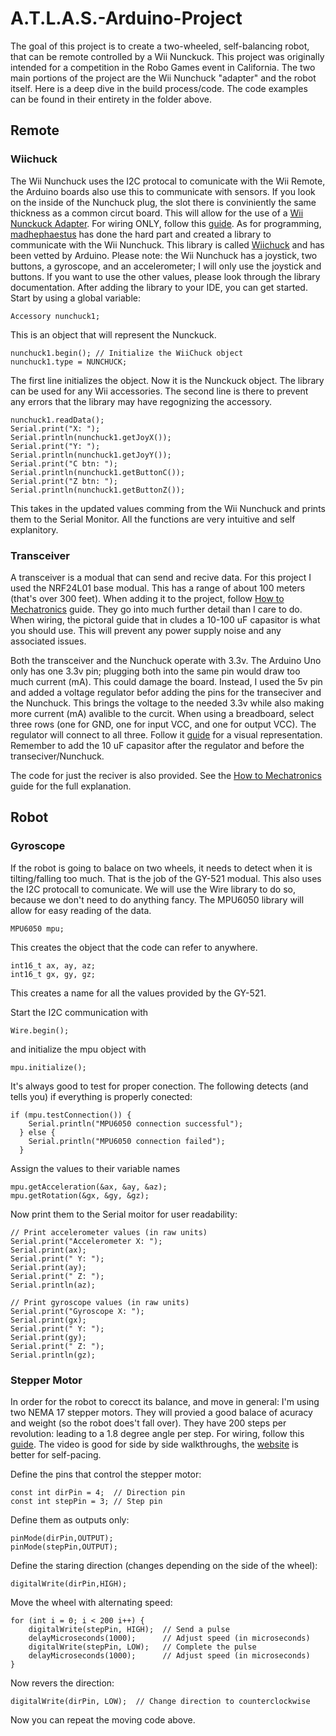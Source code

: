 # A.T.L.A.S.-Arduino-Project
The goal of this project is to create a two-wheeled, self-balancing robot, that can be remote controlled by a Wii Nunckuck. This project was originally intended for a competition in the Robo Games event in California. The two main portions of the project are the Wii Nunchuck "adapter" and the robot itself. Here is a deep dive in the build process/code. The code examples can be found in their entirety in the folder above.

## Remote

### Wiichuck
The Wii Nunchuck uses the I2C protocal to comunicate with the Wii Remote, the Arduino boards also use this to communicate with sensors. If you look on the inside of the Nunchuck plug, the slot there is conviniently the same thickness as a common circut board. This will allow for the use of a [Wii Nunckuck Adapter](https://www.amazon.com/FainWan-Compatible-WiiChuck-Nunchuck-Ar-duino/dp/B09LM69T4V/ref=sr_1_4?crid=3BH2JGEV86DFC&keywords=nunchuck+adapter&qid=1701803797&s=videogames&sprefix=nunchuck+adapter%2Cvideogames%2C61&sr=1-4). For wiring ONLY, follow this [guide](https://www.youtube.com/watch?v=vhJRR_7m6z4). As for programming, [madhephaestus](https://github.com/madhephaestus) has done the hard part and created a library to communicate with the Wii Nunchuck. This library is called [Wiichuck](https://github.com/madhephaestus/WiiChuck) and has been vetted by Arduino. Please note: the Wii Nunchuck has a joystick, two buttons, a gyroscope, and an accelerometer; I will only use the joystick and buttons. If you want to use the other values, please look through the library documentation. 
After adding the library to your IDE, you can get started. Start by using a global variable:
```
Accessory nunchuck1;
```
This is an object that will represent the Nunckuck.

```
nunchuck1.begin(); // Initialize the WiiChuck object
nunchuck1.type = NUNCHUCK;
```
The first line initializes the object. Now it is the Nunckuck object. The library can be used for any Wii accessories. The second line is there to prevent any errors that the library may have regognizing the accessory. 

```
nunchuck1.readData();
Serial.print("X: ");
Serial.println(nunchuck1.getJoyX());
Serial.print("Y: ");
Serial.println(nunchuck1.getJoyY());
Serial.print("C btn: ");
Serial.println(nunchuck1.getButtonC());
Serial.print("Z btn: ");
Serial.println(nunchuck1.getButtonZ());
```
This takes in the updated values comming from the Wii Nunchuck and prints them to the Serial Monitor. All the functions are very intuitive and self explanitory.

### Transceiver
A transceiver is a modual that can send and recive data. For this project I used the NRF24L01 base modual. This has a range of about 100 meters (that's over 300 feet). When adding it to the project, follow [How to Mechatronics](https://howtomechatronics.com/tutorials/arduino/arduino-wireless-communication-nrf24l01-tutorial/#:~:text=nRF24L01%20Transceiver%20Module,-Let's%20take%20a&text=It%20uses%20the%202.4%20GHz,2.4%20%E2%80%93%202.5GHz%20ISM%20band) guide. They go into much further detail than I care to do. When wiring, the pictoral guide that in cludes a 10-100 uF capasitor is what you should use. This will prevent any power supply noise and any associated issues.

Both the transceiver and the Nunchuck operate with 3.3v. The Arduino Uno only has one 3.3v pin; plugging both into the same pin would draw too much current (mA). This could damage the board. Instead, I used the 5v pin and added a voltage regulator befor adding the pins for the transeciver and the Nunchuck. This brings the voltage to the needed 3.3v while also making more current (mA) avalible to the curcit. When using a breadboard, select three rows (one for GND, one for input VCC, and one for output VCC). The regulator will connect to all three. Follow it [guide](https://www.youtube.com/watch?v=zMA1PjUn87g) for a visual representation. Remember to add the 10 uF capasitor after the regulator and before the transeciver/Nunchuck.

The code for just the reciver is also provided. See the [How to Mechatronics](https://howtomechatronics.com/tutorials/arduino/arduino-wireless-communication-nrf24l01-tutorial/#:~:text=nRF24L01%20Transceiver%20Module,-Let's%20take%20a&text=It%20uses%20the%202.4%20GHz,2.4%20%E2%80%93%202.5GHz%20ISM%20band) guide for the full explanation.

## Robot

### Gyroscope
If the robot is going to balace on two wheels, it needs to detect when it is tilting/falling too much. That is the job of the GY-521 modual. This also uses the I2C protocall to comunicate. We will use the Wire library to do so, because we don't need to do anything fancy. The MPU6050 library will allow for easy reading of the data. 

```
MPU6050 mpu;
```
This creates the object that the code can refer to anywhere.

```
int16_t ax, ay, az;
int16_t gx, gy, gz;
```
This creates a name for all the values provided by the GY-521.

Start the I2C communication with 
```
Wire.begin();
```
and initialize the mpu object with 
```
mpu.initialize();
```

It's always good to test for proper conection. The following detects (and tells you) if everything is properly conected:
```
if (mpu.testConnection()) {
    Serial.println("MPU6050 connection successful");
  } else {
    Serial.println("MPU6050 connection failed");
  }
```

Assign the values to their variable names
```
mpu.getAcceleration(&ax, &ay, &az);
mpu.getRotation(&gx, &gy, &gz);
```

Now print them to the Serial moitor for user readability:
```
// Print accelerometer values (in raw units)
Serial.print("Accelerometer X: ");
Serial.print(ax);
Serial.print(" Y: ");
Serial.print(ay);
Serial.print(" Z: ");
Serial.println(az);

// Print gyroscope values (in raw units)
Serial.print("Gyroscope X: ");
Serial.print(gx);
Serial.print(" Y: ");
Serial.print(gy);
Serial.print(" Z: ");
Serial.println(gz);
```

### Stepper Motor
In order for the robot to corecct its balance, and move in general: I'm using two NEMA 17 stepper motors. They will provied a good balace of acuracy and weight (so the robot does't fall over). They have 200 steps per revolution: leading to a 1.8 degree angle per step. For wiring, follow this [guide](https://www.youtube.com/watch?v=7spK_BkMJys). The video is good for side by side walkthroughs, the [website](https://howtomechatronics.com/tutorials/arduino/stepper-motors-and-arduino-the-ultimate-guide/) is better for self-pacing.

Define the pins that control the stepper motor:
```
const int dirPin = 4;  // Direction pin
const int stepPin = 3; // Step pin
```

Define them as outputs only:
```
pinMode(dirPin,OUTPUT);
pinMode(stepPin,OUTPUT); 
```

Define the staring direction (changes depending on the side of the wheel):
```
digitalWrite(dirPin,HIGH); 
```

Move the wheel with alternating speed:
```
for (int i = 0; i < 200 i++) {
    digitalWrite(stepPin, HIGH);  // Send a pulse
    delayMicroseconds(1000);      // Adjust speed (in microseconds)
    digitalWrite(stepPin, LOW);   // Complete the pulse
    delayMicroseconds(1000);      // Adjust speed (in microseconds)
}
```

Now revers the direction:
```
digitalWrite(dirPin, LOW);  // Change direction to counterclockwise
```
Now you can repeat the moving code above.
